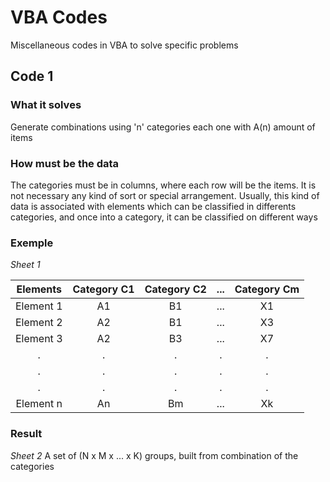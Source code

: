 # VBA Codes

Miscellaneous codes in VBA to solve specific problems

## Code 1
### What it solves
Generate combinations using 'n' categories each one with A(n) amount of items
### How must be the data
The categories must be in columns, where each row will be the items. It is not necessary any kind of sort or special arrangement.
Usually, this kind of data is associated with elements which can be classified in differents categories, and once into a category, it can be classified on different ways

### Exemple
_Sheet 1_

| Elements  | Category C1 | Category C2 | ... | Category Cm |
|   :---:   |    :---:    |    :---:    |:---:|    :---:    |
| Element 1 |      A1     |      B1     | ... |      X1     |
| Element 2 |      A2     |      B1     | ... |      X3     |
| Element 3 |      A2     |      B3     | ... |      X7     |
|     .     |      .      |      .      |  .  |      .      |
|     .     |      .      |      .      |  .  |      .      |
|     .     |      .      |      .      |  .  |      .      |
| Element n |      An     |      Bm     | ... |      Xk     |

### Result
_Sheet 2_
A set of (N x M x ... x K) groups, built from combination of the categories
